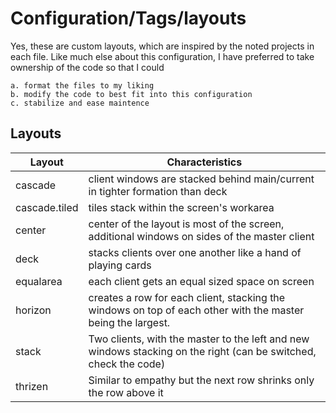 # Configuration/Tags/layouts

Yes, these are custom layouts, which are inspired by the noted projects in each
file. Like much else about this configuration, I have preferred to take
ownership of the code so that I could

    a. format the files to my liking
    b. modify the code to best fit into this configuration
    c. stabilize and ease maintence

## Layouts

| Layout        | Characteristics                                                                                                  |
| ------------- | ---------------------------------------------------------------------------------------------------------------- |
| cascade       | client windows are stacked behind main/current in tighter formation than deck                                    |
| cascade.tiled | tiles stack within the screen's workarea                                                                         |
| center        | center of the layout is most of the screen, additional windows on sides of the master client                     |
| deck          | stacks clients over one another like a hand of playing cards                                                     |
| equalarea     | each client gets an equal sized space on screen                                                                  |
| horizon       | creates a row for each client, stacking the windows on top of each other with the master being the largest.      |
| stack         | Two clients, with the master to the left and new windows stacking on the right (can be switched, check the code) |
| thrizen       | Similar to empathy but the next row shrinks only the row above it                                                |
